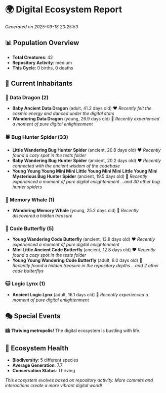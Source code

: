 # 🌍 Digital Ecosystem Report
*Generated on 2025-09-18 20:25:53*

## 📊 Population Overview
- **Total Creatures**: 42
- **Repository Activity**: medium
- **This Cycle**: 0 births, 0 deaths

## 👥 Current Inhabitants

### 🐉 Data Dragon (2)
- **Baby Ancient Data Dragon** (adult, 41.2 days old) ❤️
  *Recently felt the cosmic energy and danced under the digital stars*
- **Wandering Data Dragon** (young, 26.9 days old) 💛
  *Recently experienced a moment of pure digital enlightenment*

### 🕷️ Bug Hunter Spider (33)
- **Little Wandering Bug Hunter Spider** (ancient, 20.8 days old) ❤️
  *Recently found a cozy spot in the tests folder*
- **Baby Wandering Bug Hunter Spider** (ancient, 20.2 days old) ❤️
  *Recently connected with the ancient wisdom of the codebase*
- **Young Young Young Mini Mini Little Young Mini Mini Little Young Mini Mysterious Bug Hunter Spider** (ancient, 19.5 days old) 💛
  *Recently experienced a moment of pure digital enlightenment*
  *...and 30 other bug hunter spiders*

### 🐋 Memory Whale (1)
- **Wandering Memory Whale** (young, 25.2 days old) 💚
  *Recently discovered a hidden treasure*

### 🦋 Code Butterfly (5)
- **Young Wandering Code Butterfly** (ancient, 13.8 days old) ❤️
  *Recently experienced a moment of pure digital enlightenment*
- **Mini Little Ancient Code Butterfly** (ancient, 12.8 days old) ❤️
  *Recently found a cozy spot in the tests folder*
- **Young Young Wandering Code Butterfly** (adult, 8.0 days old) 💛
  *Recently found a hidden treasure in the repository depths*
  *...and 2 other code butterflys*

### 🐱 Logic Lynx (1)
- **Ancient Logic Lynx** (adult, 16.1 days old) 💛
  *Recently experienced a moment of pure digital enlightenment*

## 🎭 Special Events

🏙️ **Thriving metropolis!** The digital ecosystem is bustling with life.

## 🔬 Ecosystem Health
- **Biodiversity**: 5 different species
- **Average Generation**: 7.7
- **Conservation Status**: Thriving

*This ecosystem evolves based on repository activity. More commits and interactions create a more vibrant digital world!*
